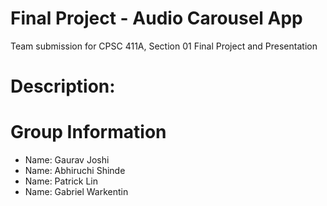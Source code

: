 # Final Project - Audio Carousel App

Team submission for CPSC 411A, Section 01 Final Project and Presentation

# Description: 
  
# Group Information

* Name: Gaurav Joshi
* Name: Abhiruchi Shinde
* Name: Patrick Lin 
* Name: Gabriel Warkentin



